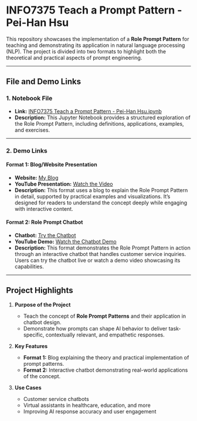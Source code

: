 # INFO7375 Teach a Prompt Pattern - Pei-Han Hsu

This repository showcases the implementation of a **Role Prompt Pattern** for teaching and demonstrating its application in natural language processing (NLP). The project is divided into two formats to highlight both the theoretical and practical aspects of prompt engineering.

---

## **File and Demo Links**

### 1. **Notebook File**
- **Link:** [INFO7375 Teach a Prompt Pattern - Pei-Han Hsu.ipynb](https://github.com/pphan205/TeachPrompt/blob/main/INFO7375%20Teach%20a%20Prompt%20Patter_Pei-Han%20Hsu.ipynb)  
- **Description:** This Jupyter Notebook provides a structured exploration of the Role Prompt Pattern, including definitions, applications, examples, and exercises.

---

### 2. **Demo Links**

#### **Format 1: Blog/Website Presentation**
- **Website:** [My Blog](https://pphan205.github.io/)  
- **YouTube Presentation:** [Watch the Video](https://youtu.be/UMZPpa5sH5g)  
- **Description:** This format uses a blog to explain the Role Prompt Pattern in detail, supported by practical examples and visualizations. It’s designed for readers to understand the concept deeply while engaging with interactive content.

#### **Format 2: Role Prompt Chatbot**
- **Chatbot:** [Try the Chatbot](https://line.me/R/ti/p/@160kypwe)  
- **YouTube Demo:** [Watch the Chatbot Demo](https://youtube.com/shorts/gx6IGiwcM9k?feature=share)  
- **Description:** This format demonstrates the Role Prompt Pattern in action through an interactive chatbot that handles customer service inquiries. Users can try the chatbot live or watch a demo video showcasing its capabilities.

---

## **Project Highlights**

1. **Purpose of the Project**  
   - Teach the concept of **Role Prompt Patterns** and their application in chatbot design.  
   - Demonstrate how prompts can shape AI behavior to deliver task-specific, contextually relevant, and empathetic responses.  

2. **Key Features**
   - **Format 1:** Blog explaining the theory and practical implementation of prompt patterns.
   - **Format 2:** Interactive chatbot demonstrating real-world applications of the concept.

3. **Use Cases**
   - Customer service chatbots  
   - Virtual assistants in healthcare, education, and more  
   - Improving AI response accuracy and user engagement  
